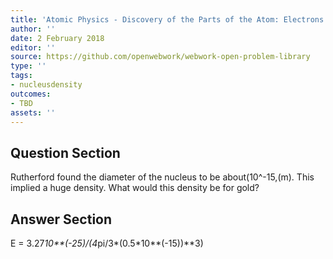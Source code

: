 ```yaml
---
title: 'Atomic Physics - Discovery of the Parts of the Atom: Electrons and Nuclei'
author: ''
date: 2 February 2018
editor: ''
source: https://github.com/openwebwork/webwork-open-problem-library
type: ''
tags:
- nucleusdensity
outcomes:
- TBD
assets: ''
---
```


## Question Section 

Rutherford found the diameter of the nucleus to be about(10^-15,(m). This implied a huge density. What would this density be for gold?


## Answer Section

E = 3.27*10**(-25)/(4*pi/3*(0.5*10**(-15))**3)